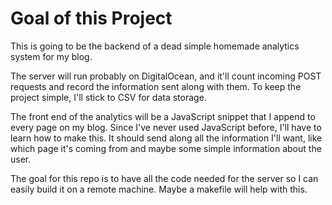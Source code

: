 # Goal of this Project

This is going to be the backend of a dead simple homemade analytics system for my blog.

The server will run probably on DigitalOcean, and it'll count incoming POST requests and record the information sent along with them. To keep the project simple, I'll stick to CSV for data storage.

The front end of the analytics will be a JavaScript snippet that I append to every page on my blog. Since I've never used JavaScript before, I'll have to learn how to make this. It should send along all the information I'll want, like which page it's coming from and maybe some simple information about the user.

The goal for this repo is to have all the code needed for the server so I can easily build it on a remote machine. Maybe a makefile will help with this.
